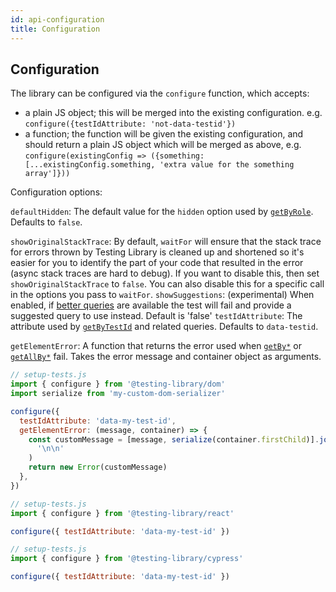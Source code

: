 ```yaml
---
id: api-configuration
title: Configuration
---
```


## Configuration

The library can be configured via the `configure` function, which accepts:

- a plain JS object; this will be merged into the existing configuration. e.g.
  `configure({testIdAttribute: 'not-data-testid'})`
- a function; the function will be given the existing configuration, and should
  return a plain JS object which will be merged as above, e.g.
  `configure(existingConfig => ({something: [...existingConfig.something, 'extra value for the something array']}))`

Configuration options:

`defaultHidden`: The default value for the `hidden` option used by
[`getByRole`](api-queries#byrole). Defaults to `false`.

`showOriginalStackTrace`: By default, `waitFor` will ensure that the stack trace
for errors thrown by Testing Library is cleaned up and shortened so it's easier
for you to identify the part of your code that resulted in the error (async
stack traces are hard to debug). If you want to disable this, then set
`showOriginalStackTrace` to `false`. You can also disable this for a specific
call in the options you pass to `waitFor`.
`showSuggestions`: (experimental) When enabled, if [better queries](https://testing-library.com/docs/guide-which-query) are available 
the test will fail and provide a suggested query to use instead.  Default is 'false'
`testIdAttribute`: The attribute used by [`getByTestId`](api-queries#bytestid)
and related queries. Defaults to `data-testid`.

`getElementError`: A function that returns the error used when
[`getBy*`](api-queries#getby) or [`getAllBy*`](api-queries#getallby) fail. Takes
the error message and container object as arguments.

<!--DOCUSAURUS_CODE_TABS-->

<!--Native-->

```js
// setup-tests.js
import { configure } from '@testing-library/dom'
import serialize from 'my-custom-dom-serializer'

configure({
  testIdAttribute: 'data-my-test-id',
  getElementError: (message, container) => {
    const customMessage = [message, serialize(container.firstChild)].join(
      '\n\n'
    )
    return new Error(customMessage)
  },
})
```

<!--React-->

```js
// setup-tests.js
import { configure } from '@testing-library/react'

configure({ testIdAttribute: 'data-my-test-id' })
```

<!--Cypress-->

```js
// setup-tests.js
import { configure } from '@testing-library/cypress'

configure({ testIdAttribute: 'data-my-test-id' })
```

<!--END_DOCUSAURUS_CODE_TABS-->
